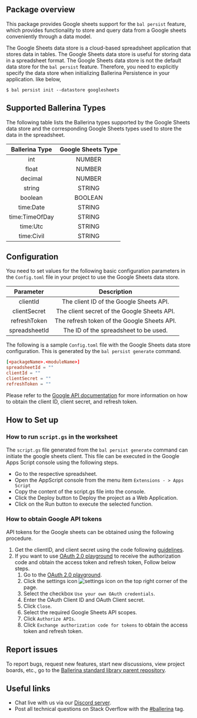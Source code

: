 ## Package overview

This package provides Google sheets support for the `bal persist` feature, which provides functionality to store and query data from a Google sheets conveniently through a data model.

The Google Sheets data store is a cloud-based spreadsheet application that stores data in tables. The Google Sheets data store is useful for storing data in a spreadsheet format. The Google Sheets data store is not the default data store for the `bal persist` feature. Therefore, you need to explicitly specify the data store when initializing Ballerina Persistence in your application. like below,

```
$ bal persist init --datastore googlesheets
```

## Supported Ballerina Types
The following table lists the Ballerina types supported by the Google Sheets data store and the corresponding Google Sheets types used to store the data in the spreadsheet.

|      Ballerina Type      |    Google Sheets Type     |
|:------------------------:|:-------------------------:|
|           int            |          NUMBER           |
|          float           |          NUMBER           |
|         decimal          |          NUMBER           |
|          string          |          STRING           |
|         boolean          |          BOOLEAN          |
|        time:Date         |          STRING           |
|      time:TimeOfDay      |          STRING           |
|         time:Utc         |          STRING           |
|        time:Civil        |          STRING           |

## Configuration

You need to set values for the following basic configuration parameters in the `Config.toml` file in your project to use the Google Sheets data store.

|   Parameter    |                 Description                  |
|:--------------:|:--------------------------------------------:|
|    clientId    |   The client ID of the Google Sheets API.    |
|  clientSecret  | The client secret of the Google Sheets API.  |
|  refreshToken  | The refresh token of the Google Sheets API.  |
| spreadsheetId  |    The ID of the spreadsheet to be used.     |

The following is a sample `Config.toml` file with the Google Sheets data store configuration. This is generated by the `bal persist generate` command.

```toml
[<packageName>.<moduleName>]
spreadsheetId = ""
clientId = ""
clientSecret = ""
refreshToken = ""
```

Please refer to the [Google API documentation](https://developers.google.com/identity/protocols/oauth2) for more information on how to obtain the client ID, client secret, and refresh token.

## How to Set up

### How to run `script.gs` in the worksheet

The `script.gs` file generated from the `bal persist generate` command can initiate the google sheets client. This file can be executed in the Google Apps Script console using the following steps.
* Go to the respective spreadsheet.
* Open the AppScript console from the menu item `Extensions - > Apps Script`
* Copy the content of the script.gs file into the console.
* Click the Deploy button to Deploy the project as a Web Application.
* Click on the Run button to execute the selected function.

### How to obtain Google API tokens

API tokens for the Google sheets can be obtained using the following procedure.
1. Get the clientID, and client secret using the code following [guidelines](https://developers.google.com/identity/protocols/oauth2).
2. If you want to use [OAuth 2.0 playground](https://developers.google.com/oauthplayground) to receive the authorization code and obtain the access token and refresh token, Follow below steps.
    1. Go to the [OAuth 2.0 playground](https://developers.google.com/oauthplayground).
    2. Click the settings icon ![settings icon](https://developers.google.com/oauthplayground/assets/images/settings.png) on the top right corner of the page.
    3. Select the checkbox `Use your own OAuth credentials`.
    4. Enter the OAuth Client ID and OAuth Client secret.
    5. Click `Close`.
    6. Select the required Google Sheets API scopes.
    7. Click `Authorize APIs`.
    8. Click `Exchange authorization code for tokens` to obtain the access token and refresh token.

## Report issues

To report bugs, request new features, start new discussions, view project boards, etc., go to the [Ballerina standard library parent repository](https://github.com/ballerina-platform/ballerina-standard-library).

## Useful links
- Chat live with us via our [Discord server](https://discord.gg/ballerinalang).
- Post all technical questions on Stack Overflow with the [#ballerina](https://stackoverflow.com/questions/tagged/ballerina) tag.

